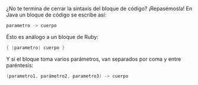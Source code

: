 ¿No te termina de cerrar la sintaxis del bloque de código? ¡Repasémosla! En Java un bloque de código se escribe así:

```java
parametro -> cuerpo
```

Ésto es análogo a un bloque de Ruby:


```java
{ |parametro| cuerpo }
```

Y si el bloque toma varios parámetros, van separados por coma y entre paréntesis: 

```java
(parametro1, parámetro2, parametro3) -> cuerpo
```

